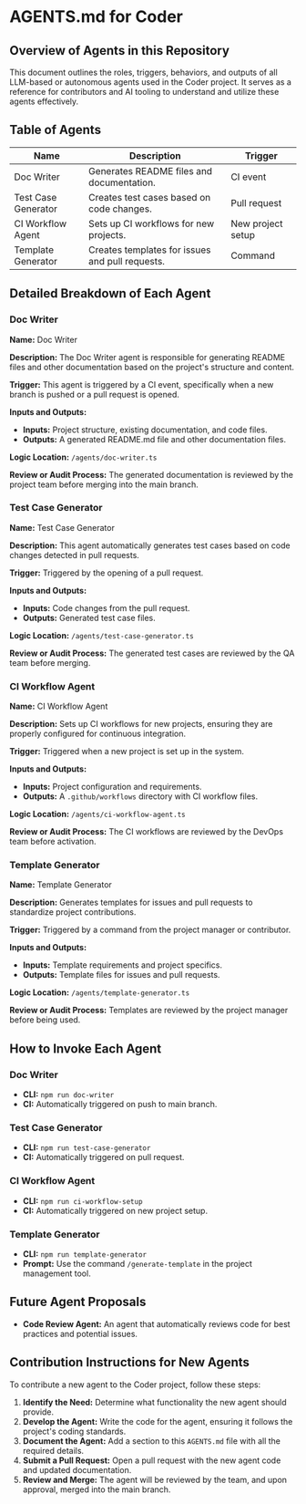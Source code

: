 # AGENTS.md for Coder

## Overview of Agents in this Repository

This document outlines the roles, triggers, behaviors, and outputs of all LLM-based or autonomous agents used in the Coder project. It serves as a reference for contributors and AI tooling to understand and utilize these agents effectively.

## Table of Agents

| Name                | Description                                    | Trigger           |
|---------------------|------------------------------------------------|-------------------|
| Doc Writer          | Generates README files and documentation.      | CI event          |
| Test Case Generator | Creates test cases based on code changes.      | Pull request      |
| CI Workflow Agent   | Sets up CI workflows for new projects.         | New project setup |
| Template Generator  | Creates templates for issues and pull requests.| Command           |

## Detailed Breakdown of Each Agent

### Doc Writer

**Name:** Doc Writer

**Description:** The Doc Writer agent is responsible for generating README files and other documentation based on the project's structure and content.

**Trigger:** This agent is triggered by a CI event, specifically when a new branch is pushed or a pull request is opened.

**Inputs and Outputs:**
- **Inputs:** Project structure, existing documentation, and code files.
- **Outputs:** A generated README.md file and other documentation files.

**Logic Location:** `/agents/doc-writer.ts`

**Review or Audit Process:** The generated documentation is reviewed by the project team before merging into the main branch.

### Test Case Generator

**Name:** Test Case Generator

**Description:** This agent automatically generates test cases based on code changes detected in pull requests.

**Trigger:** Triggered by the opening of a pull request.

**Inputs and Outputs:**
- **Inputs:** Code changes from the pull request.
- **Outputs:** Generated test case files.

**Logic Location:** `/agents/test-case-generator.ts`

**Review or Audit Process:** The generated test cases are reviewed by the QA team before merging.

### CI Workflow Agent

**Name:** CI Workflow Agent

**Description:** Sets up CI workflows for new projects, ensuring they are properly configured for continuous integration.

**Trigger:** Triggered when a new project is set up in the system.

**Inputs and Outputs:**
- **Inputs:** Project configuration and requirements.
- **Outputs:** A `.github/workflows` directory with CI workflow files.

**Logic Location:** `/agents/ci-workflow-agent.ts`

**Review or Audit Process:** The CI workflows are reviewed by the DevOps team before activation.

### Template Generator

**Name:** Template Generator

**Description:** Generates templates for issues and pull requests to standardize project contributions.

**Trigger:** Triggered by a command from the project manager or contributor.

**Inputs and Outputs:**
- **Inputs:** Template requirements and project specifics.
- **Outputs:** Template files for issues and pull requests.

**Logic Location:** `/agents/template-generator.ts`

**Review or Audit Process:** Templates are reviewed by the project manager before being used.

## How to Invoke Each Agent

### Doc Writer
- **CLI:** `npm run doc-writer`
- **CI:** Automatically triggered on push to main branch.

### Test Case Generator
- **CLI:** `npm run test-case-generator`
- **CI:** Automatically triggered on pull request.

### CI Workflow Agent
- **CLI:** `npm run ci-workflow-setup`
- **CI:** Automatically triggered on new project setup.

### Template Generator
- **CLI:** `npm run template-generator`
- **Prompt:** Use the command `/generate-template` in the project management tool.

## Future Agent Proposals

- **Code Review Agent:** An agent that automatically reviews code for best practices and potential issues.

## Contribution Instructions for New Agents

To contribute a new agent to the Coder project, follow these steps:

1. **Identify the Need:** Determine what functionality the new agent should provide.
2. **Develop the Agent:** Write the code for the agent, ensuring it follows the project's coding standards.
3. **Document the Agent:** Add a section to this `AGENTS.md` file with all the required details.
4. **Submit a Pull Request:** Open a pull request with the new agent code and updated documentation.
5. **Review and Merge:** The agent will be reviewed by the team, and upon approval, merged into the main branch.
